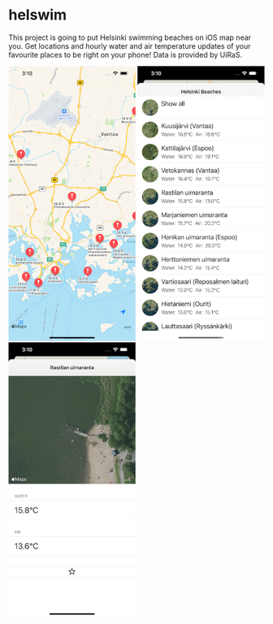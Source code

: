 # helswim
This project is going to put Helsinki swimming beaches on iOS map near you.
Get locations and hourly water and air temperature updates of your favourite places to be right on your phone!
Data is provided by UiRaS.

<p float="middle">
  <img src="https://github.com/qlep/helswim/blob/master/scrns/Simulator%20Screen%20Shot%201.png" width="250" />
  <img src="https://github.com/qlep/helswim/blob/master/scrns/Simulator%20Screen%20Shot%202.png" width="250" /> 
  <img src="https://github.com/qlep/helswim/blob/master/scrns/Simulator%20Screen%20Shot%203.png" width="250" />
</p>
